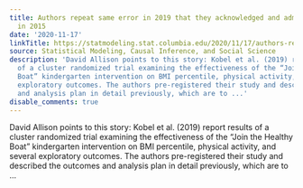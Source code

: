 ```yaml
---
title: Authors repeat same error in 2019 that they acknowledged and admitted was wrong
  in 2015
date: '2020-11-17'
linkTitle: https://statmodeling.stat.columbia.edu/2020/11/17/authors-repeat-same-error-in-2019-that-they-acknowledged-and-admitted-was-wrong-in-2015/
source: Statistical Modeling, Causal Inference, and Social Science
description: 'David Allison points to this story: Kobel et al. (2019) report results
  of a cluster randomized trial examining the effectiveness of the “Join the Healthy
  Boat” kindergarten intervention on BMI percentile, physical activity, and several
  exploratory outcomes. The authors pre-registered their study and described the outcomes
  and analysis plan in detail previously, which are to ...'
disable_comments: true
---
```

David Allison points to this story: Kobel et al. (2019) report results of a cluster randomized trial examining the effectiveness of the “Join the Healthy Boat” kindergarten intervention on BMI percentile, physical activity, and several exploratory outcomes. The authors pre-registered their study and described the outcomes and analysis plan in detail previously, which are to ...